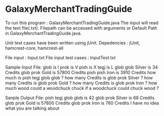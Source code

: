 # GalaxyMerchantTradingGuide
To run this program : GalaxyMerchantTradingGuide.java
The input will read the text file(.txt).
Filepath can be accessed with arguments or Default Path in GalaxyMerchantTradingGuide.java.

Unit test cases have been written using jUnit.
Depedencies : jUnit, hamcrest-core, hamcrest-all

File input : Input.txt
File input test cases : InputTest.txt

Sample Input File:
glob is I
prok is V
pish is X
tegj is L
glob glob Silver is 34 Credits
glob prok Gold is 57800 Credits
pish pish Iron is 3910 Credits
how much is pish tegj glob glob ?
how many Credits is glob prok Silver ?
how many Credits is glob prok Gold ?
how many Credits is glob prok Iron ?
how much wood could a woodchuck chuck if a woodchuck could chuck wood ?

Sanple Output File:
pish tegj glob glob is 42
glob prok Silver is 68 Credits
glob prok Gold is 57800 Credits
glob prok Iron is 780 Credits
I have no idea what you are talking about
